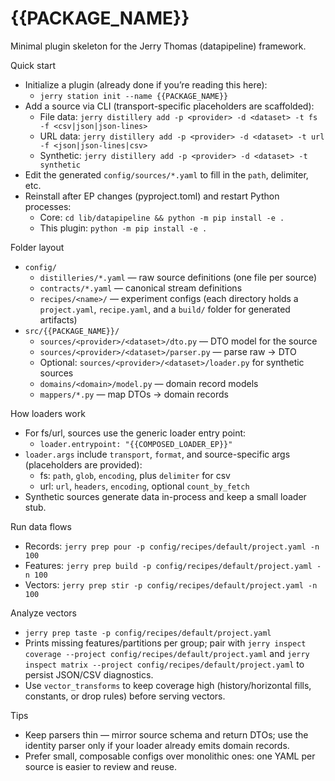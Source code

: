 # {{PACKAGE_NAME}}

Minimal plugin skeleton for the Jerry Thomas (datapipeline) framework.

Quick start
- Initialize a plugin (already done if you’re reading this here):
  - `jerry station init --name {{PACKAGE_NAME}}`
- Add a source via CLI (transport-specific placeholders are scaffolded):
  - File data: `jerry distillery add -p <provider> -d <dataset> -t fs -f <csv|json|json-lines>`
  - URL data: `jerry distillery add -p <provider> -d <dataset> -t url -f <json|json-lines|csv>`
  - Synthetic: `jerry distillery add -p <provider> -d <dataset> -t synthetic`
- Edit the generated `config/sources/*.yaml` to fill in the `path`, delimiter, etc.
- Reinstall after EP changes (pyproject.toml) and restart Python processes:
  - Core: `cd lib/datapipeline && python -m pip install -e .`
  - This plugin: `python -m pip install -e .`

Folder layout
- `config/`
  - `distilleries/*.yaml` — raw source definitions (one file per source)
  - `contracts/*.yaml` — canonical stream definitions
  - `recipes/<name>/` — experiment configs (each directory holds a `project.yaml`,
    `recipe.yaml`, and a `build/` folder for generated artifacts)
- `src/{{PACKAGE_NAME}}/`
  - `sources/<provider>/<dataset>/dto.py` — DTO model for the source
  - `sources/<provider>/<dataset>/parser.py` — parse raw → DTO
  - Optional: `sources/<provider>/<dataset>/loader.py` for synthetic sources
  - `domains/<domain>/model.py` — domain record models
  - `mappers/*.py` — map DTOs → domain records

How loaders work
- For fs/url, sources use the generic loader entry point:
  - `loader.entrypoint: "{{COMPOSED_LOADER_EP}}"`
- `loader.args` include `transport`, `format`, and source-specific args (placeholders are provided):
    - fs: `path`, `glob`, `encoding`, plus `delimiter` for csv
    - url: `url`, `headers`, `encoding`, optional `count_by_fetch`
- Synthetic sources generate data in-process and keep a small loader stub.

Run data flows
- Records: `jerry prep pour -p config/recipes/default/project.yaml -n 100`
- Features: `jerry prep build -p config/recipes/default/project.yaml -n 100`
- Vectors: `jerry prep stir -p config/recipes/default/project.yaml -n 100`

Analyze vectors
- `jerry prep taste -p config/recipes/default/project.yaml`
- Prints missing features/partitions per group; pair with
  `jerry inspect coverage --project config/recipes/default/project.yaml` and
  `jerry inspect matrix --project config/recipes/default/project.yaml` to persist
  JSON/CSV diagnostics.
- Use `vector_transforms` to keep coverage high (history/horizontal fills, constants, or
  drop rules) before serving vectors.

Tips
- Keep parsers thin — mirror source schema and return DTOs; use the identity parser only if your loader already emits domain records.
- Prefer small, composable configs over monolithic ones: one YAML per source is easier to review and reuse.
